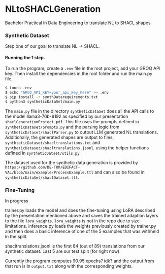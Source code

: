 # NLtoSHACLGeneration
Bachelor Practical in Data Engineering to translate NL to SHACL shapes


### Synthetic Dataset

Step one of our goal to translate NL -> SHACL. 

#### Running the 1 step. 
To run the program, create a `.env` file in the root project, add your GROQ API key. Then install the dependencies in the root folder and run the main.py file.

```bash
$ touch .env
$ echo "GROQ_API_KEY=your_api_key_here" >> .env 
$ pip install -r synthDatarequirements.txt
$ python3 syntheticDataSet/main.py 
```


The `main.py` file in the directory `syntheticDataSet` does all the API calls to the model llama3-70b-8192 as specified by our presentation `shaclGenerationProject.pdf`.
This file uses the prompts defined in `syntheticDataset/prompts.py` and the parsing logic from `syntheticDataset/shaclParser.py` to output LLM generated NL translations. 
Additionally, the generated shapes are output to files, `synthteticDataset/shacltranslations.txt` and `syntheticDataset/shacltranslations.jsonl`, using the helper functions defined in `syntheticDatset/utils.py`


The dataset used for the synthetic data generation is provided by `https://github.com/DE-TUM/EDIFACT-VAL/blob/main/example/ProcessExample.ttl` and can also be found in `syntheticDataSet/shaclDataset.ttl`.

        
### Fine-Tuning

In progress

trainer.py loads the model and does the fine-tuning using LoRA described by the presentation mentioned above and saves the trained adaption layers to the file `lora_weights`. 
`lora_weights` is not in the repo due to size limitations.
inference.py loads the weights previously created by trainer.py and then does a basic inference of one of the 5 examples that was withheld in the split. 


shacltranslations.jsonl is the first 84 (out of 89) translations from our synthetic dataset. 
Last 5 are our test split (for right now).


Currently the program computes 90.95 epochs? idk? and the output from that run is in `output.txt` along with the corresponding weights.

